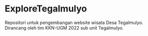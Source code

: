 # ExploreTegalmulyo
Repositori untuk pengembangan website wisata Desa Tegalmulyo. Dirancang oleh tim KKN-UGM 2022 sub unit Tegalmulyo.
